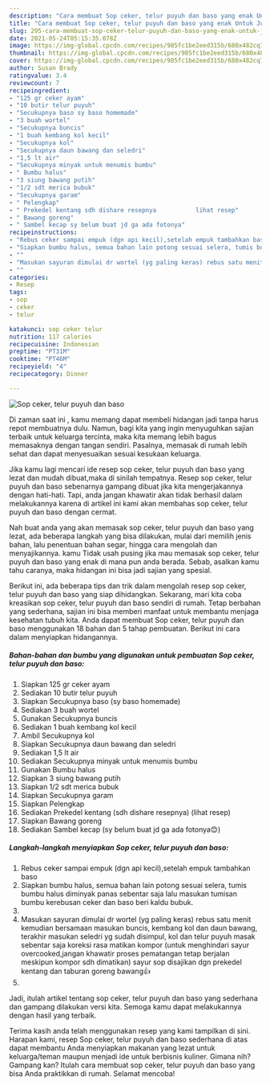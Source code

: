 ```yaml
---
description: "Cara membuat Sop ceker, telur puyuh dan baso yang enak Untuk Jualan"
title: "Cara membuat Sop ceker, telur puyuh dan baso yang enak Untuk Jualan"
slug: 295-cara-membuat-sop-ceker-telur-puyuh-dan-baso-yang-enak-untuk-jualan
date: 2021-05-24T05:15:35.078Z
image: https://img-global.cpcdn.com/recipes/985fc1be2eed315b/680x482cq70/sop-ceker-telur-puyuh-dan-baso-foto-resep-utama.jpg
thumbnail: https://img-global.cpcdn.com/recipes/985fc1be2eed315b/680x482cq70/sop-ceker-telur-puyuh-dan-baso-foto-resep-utama.jpg
cover: https://img-global.cpcdn.com/recipes/985fc1be2eed315b/680x482cq70/sop-ceker-telur-puyuh-dan-baso-foto-resep-utama.jpg
author: Susan Brady
ratingvalue: 3.4
reviewcount: 7
recipeingredient:
- "125 gr ceker ayam"
- "10 butir telur puyuh"
- "Secukupnya baso sy baso homemade"
- "3 buah wortel"
- "Secukupnya buncis"
- "1 buah kembang kol kecil"
- "Secukupnya kol"
- "Secukupnya daun bawang dan seledri"
- "1,5 lt air"
- "Secukupnya minyak untuk menumis bumbu"
- " Bumbu halus"
- "3 siung bawang putih"
- "1/2 sdt merica bubuk"
- "Secukupnya garam"
- " Pelengkap"
- " Prekedel kentang sdh dishare resepnya           lihat resep"
- " Bawang goreng"
- " Sambel kecap sy belum buat jd ga ada fotonya"
recipeinstructions:
- "Rebus ceker sampai empuk (dgn api kecil),setelah empuk tambahkan baso"
- "Siapkan bumbu halus, semua bahan lain potong sesuai selera, tumis bumbu halus diminyak panas sebentar saja lalu masukan tumisan bumbu kerebusan ceker dan baso beri kaldu bubuk."
- ""
- "Masukan sayuran dimulai dr wortel (yg paling keras) rebus satu menit kemudian bersamaan masukan buncis, kembang kol dan daun bawang, terakhir masukan seledri yg sudah disimpul, kol dan telur puyuh masak sebentar saja koreksi rasa matikan kompor (untuk menghindari sayur overcooked,jangan khawatir proses pematangan tetap berjalan meskipun kompor sdh dimatikan) sayur sop disajikan dgn prekedel kentang dan taburan goreng bawang👍"
- ""
categories:
- Resep
tags:
- sop
- ceker
- telur

katakunci: sop ceker telur 
nutrition: 117 calories
recipecuisine: Indonesian
preptime: "PT31M"
cooktime: "PT46M"
recipeyield: "4"
recipecategory: Dinner

---
```



![Sop ceker, telur puyuh dan baso](https://img-global.cpcdn.com/recipes/985fc1be2eed315b/680x482cq70/sop-ceker-telur-puyuh-dan-baso-foto-resep-utama.jpg)

Di zaman  saat ini , kamu memang dapat membeli hidangan jadi tanpa harus repot membuatnya dulu. Namun, bagi kita yang ingin menyuguhkan sajian terbaik untuk keluarga tercinta, maka kita memang lebih bagus memasaknya dengan tangan sendiri. Pasalnya, memasak di rumah lebih sehat dan dapat menyesuaikan sesuai kesukaan keluarga.

Jika kamu lagi mencari ide resep sop ceker, telur puyuh dan baso yang lezat dan mudah dibuat,maka di sinilah tempatnya. Resep sop ceker, telur puyuh dan baso  sebenarnya gampang dibuat jika kita mengerjakannya dengan hati-hati. Tapi, anda jangan khawatir akan tidak berhasil dalam melakukannya 
karena di artikel ini kami akan membahas sop ceker, telur puyuh dan baso dengan cermat.  



Nah buat anda yang akan memasak sop ceker, telur puyuh dan baso yang lezat, ada beberapa langkah yang bisa dilakukan, mulai dari memilih jenis bahan, lalu penentuan bahan segar, hingga cara mengolah dan menyajikannya. kamu Tidak usah pusing jika mau memasak sop ceker, telur puyuh dan baso yang enak di mana pun anda berada. Sebab, asalkan kamu  tahu caranya, maka hidangan ini bisa jadi sajian yang spesial.

Berikut ini, ada beberapa tips dan trik dalam mengolah resep sop ceker, telur puyuh dan baso yang siap dihidangkan. Sekarang, mari kita coba kreasikan sop ceker, telur puyuh dan baso sendiri di rumah. Tetap berbahan yang sederhana, sajian ini bisa memberi manfaat untuk membantu menjaga kesehatan tubuh kita. Anda dapat membuat Sop ceker, telur puyuh dan baso menggunakan 18 bahan dan 5 tahap pembuatan. Berikut ini cara dalam menyiapkan hidangannya.

<!--inarticleads1-->

##### Bahan-bahan dan bumbu yang digunakan untuk pembuatan Sop ceker, telur puyuh dan baso:

1. Siapkan 125 gr ceker ayam
1. Sediakan 10 butir telur puyuh
1. Siapkan Secukupnya baso (sy baso homemade)
1. Sediakan 3 buah wortel
1. Gunakan Secukupnya buncis
1. Sediakan 1 buah kembang kol kecil
1. Ambil Secukupnya kol
1. Siapkan Secukupnya daun bawang dan seledri
1. Sediakan 1,5 lt air
1. Sediakan Secukupnya minyak untuk menumis bumbu
1. Gunakan  Bumbu halus
1. Siapkan 3 siung bawang putih
1. Siapkan 1/2 sdt merica bubuk
1. Siapkan Secukupnya garam
1. Siapkan  Pelengkap
1. Sediakan  Prekedel kentang (sdh dishare resepnya)           (lihat resep)
1. Siapkan  Bawang goreng
1. Sediakan  Sambel kecap (sy belum buat jd ga ada fotonya😊)




<!--inarticleads2-->

##### Langkah-langkah menyiapkan Sop ceker, telur puyuh dan baso:

1. Rebus ceker sampai empuk (dgn api kecil),setelah empuk tambahkan baso
1. Siapkan bumbu halus, semua bahan lain potong sesuai selera, tumis bumbu halus diminyak panas sebentar saja lalu masukan tumisan bumbu kerebusan ceker dan baso beri kaldu bubuk.
1. 
1. Masukan sayuran dimulai dr wortel (yg paling keras) rebus satu menit kemudian bersamaan masukan buncis, kembang kol dan daun bawang, terakhir masukan seledri yg sudah disimpul, kol dan telur puyuh masak sebentar saja koreksi rasa matikan kompor (untuk menghindari sayur overcooked,jangan khawatir proses pematangan tetap berjalan meskipun kompor sdh dimatikan) sayur sop disajikan dgn prekedel kentang dan taburan goreng bawang👍
1. 




Jadi, itulah artikel tentang  sop ceker, telur puyuh dan baso  yang sederhana dan gampang dilakukan versi kita. Semoga kamu dapat melakukannya dengan hasil yang terbaik. 

Terima kasih anda telah menggunakan resep yang kami tampilkan di sini. Harapan kami, resep  Sop ceker, telur puyuh dan baso sederhana di atas dapat membantu Anda menyiapkan makanan yang lezat untuk keluarga/teman maupun menjadi ide untuk berbisnis kuliner. Gimana nih? Gampang kan? Itulah cara membuat sop ceker, telur puyuh dan baso yang bisa Anda praktikkan di rumah. Selamat mencoba!

